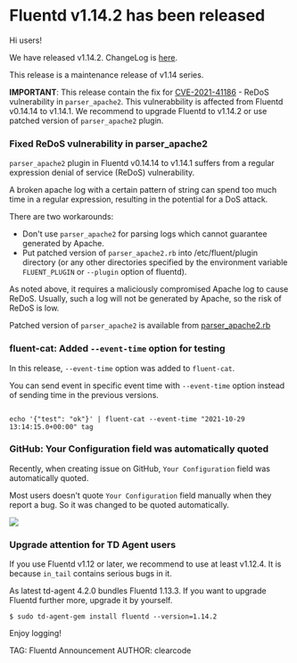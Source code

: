 # Fluentd v1.14.2 has been released

Hi users!

We have released v1.14.2. ChangeLog is [here](https://github.com/fluent/fluentd/blob/master/CHANGELOG.md#release-v1142---20211029).

This release is a maintenance release of v1.14 series.

**IMPORTANT**: This release contain the fix for [CVE-2021-41186](http://cve.mitre.org/cgi-bin/cvename.cgi?name=CVE-2021-41186) -
ReDoS vulnerability in `parser_apache2`.
This vulnerabbility is affected from Fluentd v0.14.14 to v1.14.1.
We recommend to upgrade Fluentd to v1.14.2 or use patched version of `parser_apache2` plugin.

### Fixed ReDoS vulnerability in parser_apache2

`parser_apache2` plugin in Fluentd v0.14.14 to v1.14.1 suffers from a regular expression denial of service (ReDoS) vulnerability.

A broken apache log with a certain pattern of string can spend too much time in a regular expression, resulting in the potential for a DoS attack.

There are two workarounds:

* Don't use `parser_apache2` for parsing logs which cannot guarantee generated by Apache.
* Put patched version of `parser_apache2.rb` into /etc/fluent/plugin directory (or any other directories specified by the environment variable `FLUENT_PLUGIN` or `--plugin` option of fluentd).

As noted above, it requires a maliciously compromised Apache log to cause ReDoS.
Usually, such a log will not be generated by Apache, so the risk of ReDoS is low.

Patched version of `parser_apache2` is available from [parser_apache2.rb](https://raw.githubusercontent.com/fluent/fluentd/v1.14.2/lib/fluent/plugin/parser_apache2.rb)

### fluent-cat: Added `--event-time` option for testing

In this release, `--event-time` option was added to `fluent-cat`.

You can send event in specific event time with `--event-time` option instead of sending time
in the previous versions.

```

echo '{"test": "ok"}' | fluent-cat --event-time "2021-10-29 13:14:15.0+00:00" tag
```

### GitHub: Your Configuration field was automatically quoted

Recently, when creating issue on GitHub, `Your Configuration` field was automatically 
quoted.

Most users doesn't quote `Your Configuration` field manually when they report a bug.
So it was changed to be quoted automatically.

![](/images/blog/20211029_fluentd-v1.14.2-issue-quoted.png)

### Upgrade attention for TD Agent users

If you use Fluentd v1.12 or later, we recommend to use at least v1.12.4.
It is because `in_tail` contains serious bugs in it.

As latest td-agent 4.2.0 bundles Fluentd 1.13.3.
If you want to upgrade Fluentd further more, upgrade it by yourself.

```
$ sudo td-agent-gem install fluentd --version=1.14.2
```

Enjoy logging!

TAG: Fluentd Announcement
AUTHOR: clearcode
